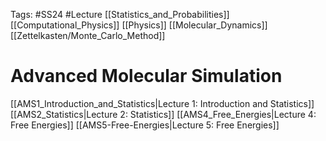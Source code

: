 Tags: #SS24 #Lecture [[Statistics_and_Probabilities]] [[Computational_Physics]] [[Physics]] [[Molecular_Dynamics]] [[Zettelkasten/Monte_Carlo_Method]]

# Advanced Molecular Simulation

[[AMS1_Introduction_and_Statistics|Lecture 1: Introduction and Statistics]]
[[AMS2_Statistics|Lecture 2: Statistics]]
[[AMS4_Free_Energies|Lecture 4: Free Energies]]
[[AMS5-Free-Energies|Lecture 5: Free Energies]]

